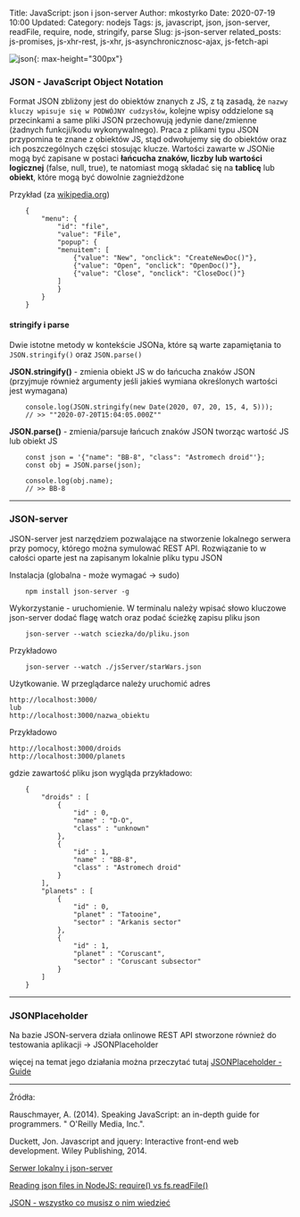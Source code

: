 Title: JavaScript: json i json-server
Author: mkostyrko
Date: 2020-07-19 10:00
Updated:
Category: nodejs
Tags: js, javascript, json, json-server, readFile, require, node, stringify, parse
Slug: js-json-server
related_posts: js-promises, js-xhr-rest, js-xhr, js-asynchronicznosc-ajax, js-fetch-api

![json](http://www.webcyou.com/wp-content/uploads/2017/07/json-logo.png){: max-height="300px"}



### JSON - JavaScript Object Notation

Format JSON zbliżony jest do obiektów znanych z JS,  z tą zasadą, że `nazwy kluczy wpisuje się w PODWÓJNY cudzysłów`, kolejne wpisy oddzielone są przecinkami a same pliki JSON przechowują jedynie dane/zmienne (żadnych funkcji/kodu wykonywalnego). Praca z plikami typu JSON przypomina te znane z obiektów JS,  stąd odwołujemy się do obiektów oraz ich poszczególnych części stosując klucze. Wartości zawarte w JSONie mogą być zapisane w postaci **łańcucha znaków, liczby lub wartości logicznej** (false, null, true), te natomiast mogą składać się na **tablicę** lub **obiekt**, które mogą być dowolnie zagnieżdżone

Przykład (za [wikipedia.org](https://pl.wikipedia.org/wiki/JSON))


        {
            "menu": {
                "id": "file",
                "value": "File",
                "popup": {
                "menuitem": [
                    {"value": "New", "onclick": "CreateNewDoc()"},
                    {"value": "Open", "onclick": "OpenDoc()"},
                    {"value": "Close", "onclick": "CloseDoc()"}
                ]
                }
            }
        }


#### stringify i parse

Dwie istotne metody w kontekście JSONa, które są warte zapamiętania to `JSON.stringify()` oraz `JSON.parse()`

**JSON.stringify()** - zmienia obiekt JS w do łańcucha znaków JSON (przyjmuje również argumenty jeśli jakieś wymiana określonych wartości jest wymagana)

        console.log(JSON.stringify(new Date(2020, 07, 20, 15, 4, 5)));
        // >> ""2020-07-20T15:04:05.000Z""

**JSON.parse()** - zmienia/parsuje łańcuch znaków JSON tworząc wartość JS lub obiekt JS

        const json = '{"name": "BB-8", "class": "Astromech droid"'};
        const obj = JSON.parse(json);

        console.log(obj.name);
        // >> BB-8

---

### JSON-server

JSON-server jest narzędziem pozwalające na stworzenie lokalnego serwera przy pomocy, którego można symulować REST API. Rozwiązanie to w całości oparte jest na zapisanym lokalnie pliku typu JSON

Instalacja (globalna - może wymagać -> sudo)

        npm install json-server -g

Wykorzystanie - uruchomienie. W terminalu należy wpisać słowo kluczowe json-server dodać flagę watch oraz podać ścieżkę zapisu pliku json

        json-server --watch sciezka/do/pliku.json

Przykładowo


        json-server --watch ./jsServer/starWars.json


Użytkowanie. W przeglądarce należy uruchomić adres

    http://localhost:3000/
    lub 
    http://localhost:3000/nazwa_obiektu


Przykładowo


    http://localhost:3000/droids
    http://localhost:3000/planets


gdzie zawartość pliku json wygląda przykładowo:

        {
            "droids" : [
                {
                    "id" : 0,
                    "name" : "D-O",
                    "class" : "unknown"
                },
                {
                    "id" : 1,
                    "name" : "BB-8",
                    "class" : "Astromech droid"
                }
            ],
            "planets" : [
                {
                    "id" : 0,
                    "planet" : "Tatooine",
                    "sector" : "Arkanis sector"
                },
                {
                    "id" : 1,
                    "planet" : "Coruscant",
                    "sector" : "Coruscant subsector"
                }
            ]
        }


---

### JSONPlaceholder

Na bazie JSON-servera działa onlinowe REST API stworzone również do testowania aplikacji -> JSONPlaceholder

więcej na temat jego działania można przeczytać tutaj [JSONPlaceholder - Guide](http://jsonplaceholder.typicode.com/guide.html)

---

Źródła:

Rauschmayer, A. (2014). Speaking JavaScript: an in-depth guide for programmers. " O'Reilly Media, Inc.".

Duckett, Jon. Javascript and jquery: Interactive front-end web development. Wiley Publishing, 2014.

[Serwer lokalny i json-server](http://kursjs.pl/kurs/ajax/server-lokalny.php)

[Reading json files in NodeJS: require() vs fs.readFile()](https://blog.codingblocks.com/2018/reading-json-files-in-nodejs-require-vs-fs-readfile/)


[JSON - wszystko co musisz o nim wiedzieć](https://www.youtube.com/watch?v=haY)